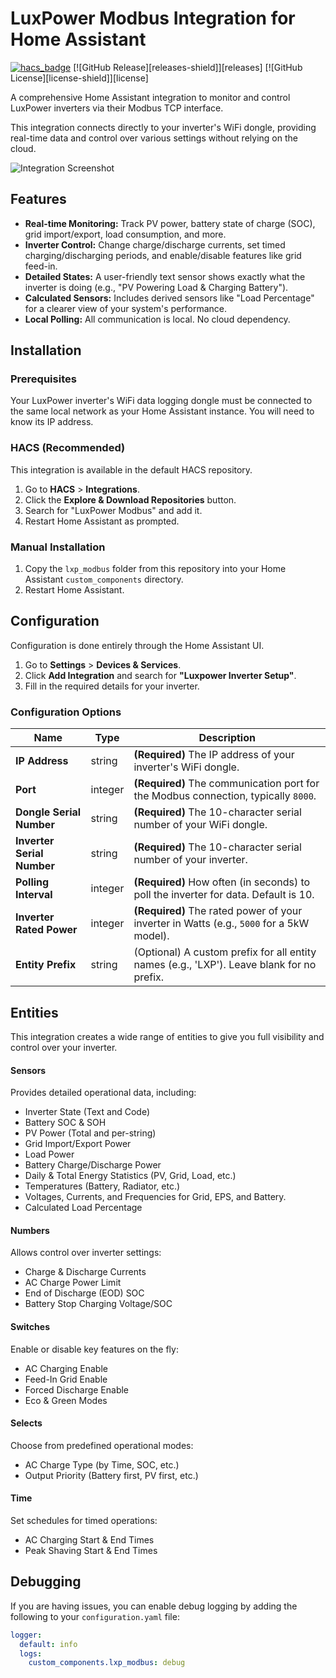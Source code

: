 # LuxPower Modbus Integration for Home Assistant

[![hacs_badge](https://img.shields.io/badge/HACS-Default-orange.svg)](https://github.com/hacs/integration)
[![GitHub Release][releases-shield]][releases]
[![GitHub License][license-shield]][license]

A comprehensive Home Assistant integration to monitor and control LuxPower inverters via their Modbus TCP interface.

This integration connects directly to your inverter's WiFi dongle, providing real-time data and control over various settings without relying on the cloud.

![Integration Screenshot](placeholder_for_your_screenshot.png)

## Features

* **Real-time Monitoring:** Track PV power, battery state of charge (SOC), grid import/export, load consumption, and more.
* **Inverter Control:** Change charge/discharge currents, set timed charging/discharging periods, and enable/disable features like grid feed-in.
* **Detailed States:** A user-friendly text sensor shows exactly what the inverter is doing (e.g., "PV Powering Load & Charging Battery").
* **Calculated Sensors:** Includes derived sensors like "Load Percentage" for a clearer view of your system's performance.
* **Local Polling:** All communication is local. No cloud dependency.

## Installation

### Prerequisites

Your LuxPower inverter's WiFi data logging dongle must be connected to the same local network as your Home Assistant instance. You will need to know its IP address.

### HACS (Recommended)

This integration is available in the default HACS repository.
1.  Go to **HACS** > **Integrations**.
2.  Click the **Explore & Download Repositories** button.
3.  Search for "LuxPower Modbus" and add it.
4.  Restart Home Assistant as prompted.

### Manual Installation

1.  Copy the `lxp_modbus` folder from this repository into your Home Assistant `custom_components` directory.
2.  Restart Home Assistant.

## Configuration

Configuration is done entirely through the Home Assistant UI.

1.  Go to **Settings** > **Devices & Services**.
2.  Click **Add Integration** and search for **"Luxpower Inverter Setup"**.
3.  Fill in the required details for your inverter.

### Configuration Options

| Name                      | Type   | Description                                                                                 |
| ------------------------- | ------ | ------------------------------------------------------------------------------------------- |
| **IP Address** | string | **(Required)** The IP address of your inverter's WiFi dongle.                                 |
| **Port** | integer| **(Required)** The communication port for the Modbus connection, typically `8000`.              |
| **Dongle Serial Number** | string | **(Required)** The 10-character serial number of your WiFi dongle.                            |
| **Inverter Serial Number**| string | **(Required)** The 10-character serial number of your inverter.                               |
| **Polling Interval** | integer| **(Required)** How often (in seconds) to poll the inverter for data. Default is 10.           |
| **Inverter Rated Power** | integer| **(Required)** The rated power of your inverter in Watts (e.g., `5000` for a 5kW model).      |
| **Entity Prefix** | string | (Optional) A custom prefix for all entity names (e.g., 'LXP'). Leave blank for no prefix.   |

## Entities

This integration creates a wide range of entities to give you full visibility and control over your inverter.

#### Sensors
Provides detailed operational data, including:
* Inverter State (Text and Code)
* Battery SOC & SOH
* PV Power (Total and per-string)
* Grid Import/Export Power
* Load Power
* Battery Charge/Discharge Power
* Daily & Total Energy Statistics (PV, Grid, Load, etc.)
* Temperatures (Battery, Radiator, etc.)
* Voltages, Currents, and Frequencies for Grid, EPS, and Battery.
* Calculated Load Percentage

#### Numbers
Allows control over inverter settings:
* Charge & Discharge Currents
* AC Charge Power Limit
* End of Discharge (EOD) SOC
* Battery Stop Charging Voltage/SOC

#### Switches
Enable or disable key features on the fly:
* AC Charging Enable
* Feed-In Grid Enable
* Forced Discharge Enable
* Eco & Green Modes

#### Selects
Choose from predefined operational modes:
* AC Charge Type (by Time, SOC, etc.)
* Output Priority (Battery first, PV first, etc.)

#### Time
Set schedules for timed operations:
* AC Charging Start & End Times
* Peak Shaving Start & End Times

## Debugging

If you are having issues, you can enable debug logging by adding the following to your `configuration.yaml` file:

```yaml
logger:
  default: info
  logs:
    custom_components.lxp_modbus: debug
